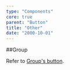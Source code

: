 ```yaml
---
type: "Components"
core: true
parent: "Button"
title: "Other"
date: "2000-10-01"
---
```


##Group

Refer to [Group's button](/core/group/button).
